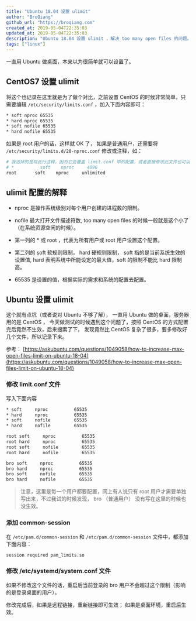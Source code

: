 ```yaml
---
title: "Ubuntu 18.04 设置 ulimit"
author: "BroQiang"
github_url: "https://broqiang.com"
created_at: 2019-05-04T22:35:03
updated_at: 2019-05-04T22:35:03
description: "Ubuntu 18.04 设置 ulimit ，解决 too many open files 的问题。"
tags: ["linux"]
---
```


一直用 Ubuntu 做桌面，本来以为很简单就可以设置了。

## CentOS7 设置 ulimit

将这个也记录在这里就是为了做个对比，之前设置 CentOS 的时候非常简单，只需要编辑
`/etc/security/limits.conf` ，加入下面内容即可：

```bash
* soft nproc 65535
* hard nproc 65535
* soft nofile 65535
* hard nofile 65535
```

如果是 root 用户的话，这样就 OK 了， 如果是普通用户，还需要将
`/etc/security/limits.d/20-nproc.conf` 修改或注释，如：

```bash
# 我选择的是将此行注释，因为它会覆盖 limit.conf 中的配置，或者直接修改此文件也可以
# *          soft    nproc     4096
root       soft    nproc     unlimited
```

## ulimit 配置的解释

- nproc 是操作系统级别对每个用户创建的进程数的限制。

- nofile 最大打开文件描述符数, too many open files 的时候一般就是这个小了（在系统资源空闲的时候）。

- 第一列的 \* 或 root ，代表为所有用户或 root 用户设置这个配置。

- 第二列的 soft 软规则限制， hard 硬规则限制， soft 指的是当前系统生效的设置值,
  hard 表明系统中所能设定的最大值，soft 的限制不能比 hard 限制高。

- 65535 是设置的值，根据实际的需求和系统的配置去配置。

## Ubuntu 设置 ulimit

这个就有点坑（或者说对 Ubuntu 不够了解）， 一直用 Ubuntu 做的桌面，服务器用的是 CentOS ，
今天做测试的时候遇到这个问题了，按照 CentOS 的方式配置完后竟然不生效，后来搜索了下，
发现竟然比 CentOS 复杂了很多，要多修改好几个文件，所以记录下来。

参考： [https://askubuntu.com/questions/1049058/how-to-increase-max-open-files-limit-on-ubuntu-18-04](https://askubuntu.com/questions/1049058/how-to-increase-max-open-files-limit-on-ubuntu-18-04)

### 修改 limit.conf 文件

写入下面内容

```bash
* soft     nproc          65535
* hard     nproc          65535
* soft     nofile         65535
* hard     nofile         65535

root soft     nproc          65535
root hard     nproc          65535
root soft     nofile         65535
root hard     nofile         65535

bro soft     nproc          65535
bro hard     nproc          65535
bro soft     nofile         65535
bro hard     nofile         65535
```

> 注意，这里是每一个用户都要配置，网上有人说只有 root 用户才需要单独写出来，不过我试的时候发现，
> bro （普通用户） 没有写在这里的时候也没生效。

### 添加 common-session

在 `/etc/pam.d/common-session` 和 `/etc/pam.d/common-session` 文件中，都添加下面内容：

```bash
session required pam_limits.so
```

### 修改 /etc/systemd/system.conf 文件

如果不修改这个文件的话，重启后当前登录的 bro 用户不会超过这个限制（影响的是登录桌面的用户）。

修改完成后，如果是远程链接，重新链接即可生效； 如果是桌面环境，重启后生效。
